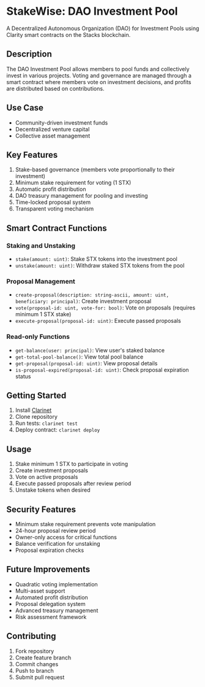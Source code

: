 # StakeWise: DAO Investment Pool

A Decentralized Autonomous Organization (DAO) for Investment Pools using Clarity smart contracts on the Stacks blockchain.

## Description

The DAO Investment Pool allows members to pool funds and collectively invest in various projects. Voting and governance are managed through a smart contract where members vote on investment decisions, and profits are distributed based on contributions.

## Use Case

- Community-driven investment funds
- Decentralized venture capital
- Collective asset management

## Key Features

1. Stake-based governance (members vote proportionally to their investment)
2. Minimum stake requirement for voting (1 STX)
3. Automatic profit distribution
4. DAO treasury management for pooling and investing
5. Time-locked proposal system
6. Transparent voting mechanism

## Smart Contract Functions

### Staking and Unstaking
- `stake(amount: uint)`: Stake STX tokens into the investment pool
- `unstake(amount: uint)`: Withdraw staked STX tokens from the pool

### Proposal Management
- `create-proposal(description: string-ascii, amount: uint, beneficiary: principal)`: Create investment proposal
- `vote(proposal-id: uint, vote-for: bool)`: Vote on proposals (requires minimum 1 STX stake)
- `execute-proposal(proposal-id: uint)`: Execute passed proposals

### Read-only Functions
- `get-balance(user: principal)`: View user's staked balance
- `get-total-pool-balance()`: View total pool balance
- `get-proposal(proposal-id: uint)`: View proposal details
- `is-proposal-expired(proposal-id: uint)`: Check proposal expiration status

## Getting Started

1. Install [Clarinet](https://github.com/hirosystems/clarinet)
2. Clone repository
3. Run tests: `clarinet test`
4. Deploy contract: `clarinet deploy`

## Usage

1. Stake minimum 1 STX to participate in voting
2. Create investment proposals
3. Vote on active proposals
4. Execute passed proposals after review period
5. Unstake tokens when desired

## Security Features

- Minimum stake requirement prevents vote manipulation
- 24-hour proposal review period
- Owner-only access for critical functions
- Balance verification for unstaking
- Proposal expiration checks

## Future Improvements

- Quadratic voting implementation
- Multi-asset support
- Automated profit distribution
- Proposal delegation system
- Advanced treasury management
- Risk assessment framework

## Contributing

1. Fork repository
2. Create feature branch
3. Commit changes
4. Push to branch
5. Submit pull request
